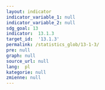 ```yaml
---
layout: indicator
indicator_variable_1: null
indicator_variable_2: null
sdg_goal: 13
indicator:  13.1.3
target_id:  '13.1.3'
permalink: /statistics_glob/13-1-3/
pre: null
graph: null
source_url: null
lang:  pl
kategorie: null
zmienne: null
---
```

